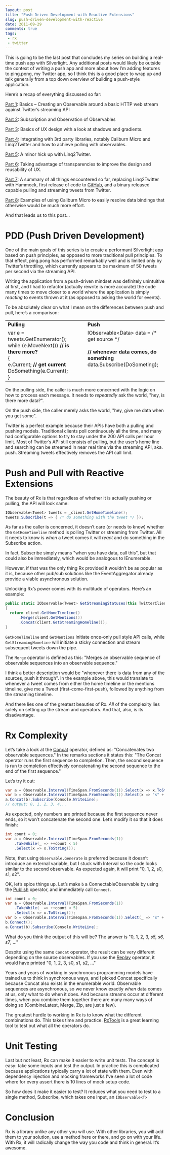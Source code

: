 ```yaml
---
layout: post
title: "Push Driven Development with Reactive Extensions"
slug: push-driven-development-with-reactive
date: 2011-09-29
comments: true
tags:
 - rx
 - twitter
---
```

This is going to be the last post that concludes my series on building a real-time push app with Silverlight.  Any additional posts would likely be outside the context of writing a push app and more about how I’m adding features to ping.pong, my Twitter app, so I think this is a good place to wrap up and talk generally from a top down overview of building a push-style application.

Here’s a recap of everything discussed so far:

[Part 1](/blog/2011/08/26/building-real-time-push-app-with-rx-1): Basics – Creating an Observable around a basic HTTP web stream against Twitter’s streaming API

[Part 2](/blog/2011/08/26/building-real-time-push-app-with-rx-2): Subscription and Observation of Observables

[Part 3](/blog/2011/08/28/building-real-time-push-app-with-rx-3):  Basics of UX design with a look at shadows and gradients.

[Part 4](/blog/2011/09/05/building-real-time-push-app-with-rx-4):  Integrating with 3rd party libraries, notably Caliburn Micro and Linq2Twitter and how to achieve polling with observables.

[Part 5](/blog/2011/09/08/building-real-time-push-app-with-rx-5):  A minor hick up with Linq2Twitter.

[Part 6](/blog/2011/09/13/building-real-time-push-app-with-rx-6):  Taking advantage of transparencies to improve the design and reusability of UX.

[Part 7](/blog/2011/09/16/building-real-time-push-app-with-rx-7):  A summary of all things encountered so far, replacing Linq2Twitter with Hammock, first release of code to [GitHub](https://github.com/bling/Ping.Pong), and a binary released capable pulling and streaming tweets from Twitter.

[Part 8](/blog/2011/09/21/building-real-time-push-app-with-rx-8):  Examples of using Caliburn Micro to easily resolve data bindings that otherwise would be much more effort.

And that leads us to this post…

# PDD (Push Driven Development)

One of the main goals of this series is to create a performant Silverlight app based on push principles, as opposed to more traditional pull principles.  To that effect, ping.pong has performed remarkably well and is limited only by Twitter’s throttling, which currently appears to be maximum of 50 tweets per second via the streaming API.

Writing the application from a push-driven mindset was definitely unintuitive at first, and I had to refactor (actually rewrite is more accurate) the code many times to move closer to a world where the application is simply *reacting* to events thrown at it (as opposed to asking the world for events).

To be absolutely clear on what I mean on the differences between push and pull, here’s a comparison:

<table border="0" cellspacing="0" cellpadding="2" width="100%"> <tbody> <tr> <td valign="top"><strong>Pulling</strong></td> <td valign="top"><strong>Push</strong></td></tr> <tr> <td valign="top" width="50%">var e = tweets.GetEnumerator();<br>while (e.MoveNext()) <strong>// is there more?<br></strong>{<br>  e.Current; <strong>// get current<br></strong>  DoSomething(e.Current);<br>}</td> <td valign="top" width="50%">IObservable&lt;Data&gt; data = /* get source */<br><br><strong>// whenever data comes, do something</strong><br>data.Subscribe(DoSometing); <br></td></tr></tbody></table> 

On the pulling side, the caller is much more concerned with the logic on how to process each message.  It needs to *repeatedly* ask the world, "hey, is there more data?".

On the push side, the caller merely asks the world, "hey, give me data when you get some".

Twitter is a perfect example because their APIs have both a pulling and pushing models.  Traditional clients poll continuously all the time, and many had configurable options to try to stay under the 200 API calls per hour limit.  Most of Twitter’s API still consists of pulling, but the user’s home line and searching can be streamed in near real time via the streaming API, aka. push.  Streaming tweets effectively removes the API call limit.

# Push and Pull with Reactive Extensions

The beauty of Rx is that regardless of whether it is actually pushing or pulling, the API will look same:

``` csharp
IObservable<Tweet> tweets = _client.GetHomeTimeline();
tweets.Subscribe(t => { /* do something with the tweet */ });
```

As far as the caller is concerned, it doesn’t care (or needs to know) whether the `GetHomeTimeline` method is polling Twitter or streaming from Twitter.  All it needs to know is *when* a tweet comes it will *react* and do something in the Subscribe action.

In fact, Subscribe simply means "when you have data, call this", but that could also be immediately, which would be analogous to IEnumerable.

However, if that was the only thing Rx provided it wouldn’t be as popular as it is, because other pub/sub solutions like the EventAggregator already provide a viable asynchronous solution.

Unlocking Rx’s power comes with its multitude of operators.  Here’s an example:

``` csharp
public static IObservable<Tweet> GetStreamingStatuses(this TwitterClient client)
{
  return client.GetHomeTimeline()
      .Merge(client.GetMentions())
      .Concat(client.GetStreamingHomeline());
}
```

`GetHomeTimeline` and `GetMentions` initiate once-only pull style API calls, while `GetStreamingHomeline` will initiate a sticky connection and stream subsequent tweets down the pipe.

The `Merge` operator is defined as this: "Merges an observable sequence of observable sequences into an observable sequence."

I think a better description would be "whenever there is data from any of the sources, push it through".  In the example above, this would translate to whenever a tweet comes from either the home timeline or the mentions timeline, give me a Tweet (first-come-first-push), followed by anything from the streaming timeline.

And there lies one of the greatest beauties of Rx.  *All* of the complexity lies solely on setting up the stream and operators.  And that, also, is its disadvantage.

# Rx Complexity

Let’s take a look at the [Concat](http://msdn.microsoft.com/en-us/library/hh212146(v=VS.103).aspx) operator, defined as: "Concatenates two observable sequences."  In the remarks sections it states this: "The Concat operator runs the first sequence to completion. Then, the second sequence is run to completion effectively concatenating the second sequence to the end of the first sequence."

Let’s try it out:

``` csharp
var a = Observable.Interval(TimeSpan.FromSeconds(1)).Select(x => x.ToString());
var b = Observable.Interval(TimeSpan.FromSeconds(1)).Select(x => "s" + x);
a.Concat(b).Subscribe(Console.WriteLine);
// output: 0, 1, 2, 3, 4...
```

As expected, only numbers are printed because the first sequence never ends, so it won’t concatenate the second one.  Let’s modify it so that it does finish:

``` csharp
int count = 0;
var a = Observable.Interval(TimeSpan.FromSeconds(1))
    .TakeWhile(_ => ++count < 5)
    .Select(x => x.ToString());
```

Note, that using `Observable.Generate` is preferred because it doesn’t introduce an external variable, but I stuck with Interval so the code looks similar to the second observable.  As expected again, it will print "0, 1, 2, s0, s1, s2".

OK, let’s spice things up.  Let’s make `b` a ConnectableObservable by using the [Publish](http://msdn.microsoft.com/en-us/library/hh229126(v=VS.103).aspx) operator, and immediately call `Connect`.

``` csharp
int count = 0;
var a = Observable.Interval(TimeSpan.FromSeconds(1))
    .TakeWhile(_ => ++count < 5)
    .Select(x => x.ToString());
var b = Observable.Interval(TimeSpan.FromSeconds(1)).Select(_ => "s" + _).Publish();
b.Connect();
a.Concat(b).Subscribe(Console.WriteLine);
```

What do you think the output of this will be?  The answer is "0, 1, 2, 3, *s5, s6, s7*, ..."

Despite using the same `Concat` operator, the result can be very different depending on the source observables.  If you use the [Replay](http://msdn.microsoft.com/en-us/library/hh229288(v=VS.103).aspx) operator, it would have printed "0, 1, 2, 3, s0, s1, s2, ..."

Years and years of working in synchronous programming models have trained us to think in synchronous ways, and I picked Concat specifically because Concat also exists in the enumerable world.  Observable sequences are asynchronous, so we never know exactly *when* data comes at us, only what to do when it does.  And because streams occur at different times, when you combine them together there are many many ways of doing so (CombineLatest, Merge, Zip, are just a few).

The greatest hurdle to working in Rx is to know what the different combinations do.  This takes time and practice.  [RxTools](http://mnajder.blogspot.com/2010/03/rxsandbox-v1.html) is a great learning tool to test out what all the operators do.

# Unit Testing

Last but not least, Rx can make it easier to write unit tests.  The concept is easy: take some inputs and test the output.  In practice this is complicated because applications typically carry a lot of state with them.  Even with dependency injection and mocking frameworks I’ve seen a lot of code where for every assert there is 10 lines of mock setup code.

So how does it make it easier to test?  It reduces what you need to test to a single method, Subscribe, which takes one input, an `IObservable<T>`

# Conclusion

Rx is a library unlike any other you will use.  With other libraries, you will add them to your solution, use a method here or there, and go on with your life.  With Rx, it will radically change the way you code and think in general.  It’s awesome.


